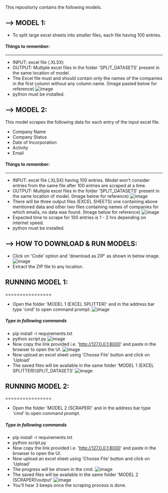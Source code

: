 This repositorty contains the following models.

--> MODEL 1:
---------
* To split large excel sheets into smaller files, each file having 100 entries.

#### Things to remember:
--------------------
* INPUT: excel file (.XLSX)
* OUTPUT: Multiple excel files in the folder 'SPLIT_DATASETS' present in the same location of model.
* The Excel file must and should contain only the names of the companies in the first column without any column name. (Image pasted below for reference)
![image](https://user-images.githubusercontent.com/66512139/197240348-345e1404-c575-4322-afab-b38c0b6bc3a2.png)
* python must be installed.


--> MODEL 2:
--------
This model scrapes the following data for each entry of the input excel file.
* Company Name
* Company Status
* Date of Incorporation
* Activity
* Email

#### Things to remember:
--------------------
* INPUT: excel file (.XLSX) having 100 entries. Model won't consider entries from the same file after 100 entries are scraped at a time.
* OUTPUT: Multiple excel files in the folder 'SPLIT_DATASETS' present in the same location of model. (Image below for reference)
![image](https://user-images.githubusercontent.com/66512139/197241688-682a0edb-a95e-4cf6-9d04-dd623ed92437.png)
* There will be three output files (EXCEL SHEETS) one containing above mentioned data and other two files containing names of companies for which emails, no data was found. (Image below for reference)
![image](https://user-images.githubusercontent.com/66512139/197242261-028c940c-e4e0-4d48-bde1-a60282603ce7.png)
* Expected time to scrape for 100 entries is 1 - 2 hrs depending on internet speed.
* python must be installed.

--> HOW TO DOWNLOAD & RUN MODELS:
------------------------------
* Click on 'Code' option and 'download as ZIP' as shown in below image.
![image](https://user-images.githubusercontent.com/66512139/197242817-19479d2e-e8cc-4e89-822f-b6b5d1bde49b.png)
* Extract the ZIP file to any location.

## RUNNING MODEL 1:
================
* Open the folder 'MODEL 1 (EXCEL SPLITTER)' and in the address bar type 'cmd' to open command prompt.
![image](https://user-images.githubusercontent.com/66512139/197246546-48e56fcc-4afd-43ee-b48b-866c7e3b4887.png)
##### Type in following commands
* pip install -r requirements.txt
* python script.py
![image](https://user-images.githubusercontent.com/66512139/197246853-f60a26cd-600a-4731-acca-3bc4b8c7602a.png)
* Now copy the link provided i.e. 'http://127.0.0.1:8000' and paste in the browser to open the UI.
![image](https://user-images.githubusercontent.com/66512139/197247121-ac6f3302-7be0-4034-ae0b-32cc92d190d8.png)
* Now upload an excel sheet using 'Choose File' button and click on 'Upload'
* The saved files will be available in the same folder 'MODEL 1 (EXCEL SPLITTER)\SPLIT_DATASETS' 
![image](https://user-images.githubusercontent.com/66512139/197247532-45c7e0c1-0ddc-483c-bb9a-0b69f675db70.png)

## RUNNING MODEL 2:
================
* Open the folder 'MODEL 2 (SCRAPER)' and in the address bar type 'cmd' to open command prompt.
##### Type in following commands
* pip install -r requirements.txt
* python script.py
* Now copy the link provided i.e. 'http://127.0.0.1:8000' and paste in the browser to open the UI.
* Now upload an excel sheet using 'Choose File' button and click on 'Upload'
* The progress will be shown in the cmd.
![image](https://user-images.githubusercontent.com/66512139/197250028-328c08eb-465b-4d61-804f-22df128b2591.png)
* The saved files will be available in the same folder 'MODEL 2 (SCRAPER)\output'
![image](https://user-images.githubusercontent.com/66512139/197248527-5907b9b1-6d94-42f7-add7-dd6f088df496.png)
* You'll hear 3 beeps once the scraping process is done.

